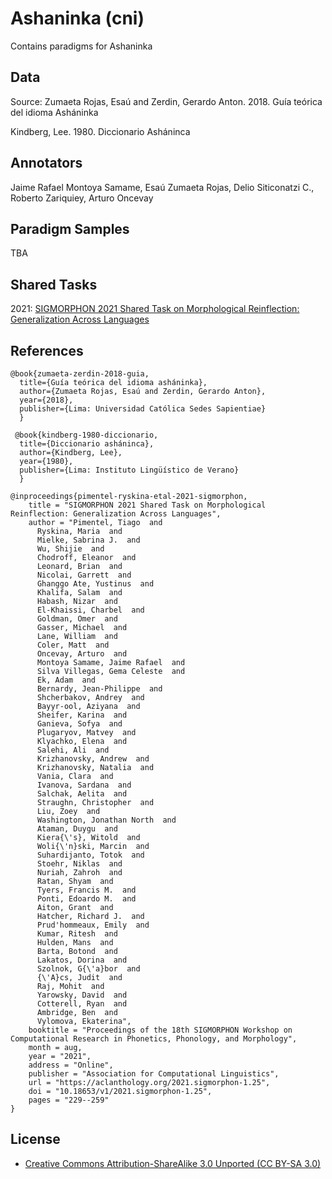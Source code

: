 # Ashaninka (cni)

Contains paradigms for Ashaninka

## Data

Source: Zumaeta Rojas, Esaú and Zerdin, Gerardo Anton. 2018. Guía teórica del idioma Asháninka

Kindberg, Lee. 1980. Diccionario Asháninca

## Annotators
Jaime Rafael Montoya Samame, Esaú Zumaeta Rojas, Delio Siticonatzi C., Roberto Zariquiey, Arturo Oncevay 

## Paradigm Samples
TBA

## Shared Tasks
2021: [SIGMORPHON 2021 Shared Task on Morphological Reinflection: Generalization Across Languages](https://aclanthology.org/2021.sigmorphon-1.25/)

## References
```
@book{zumaeta-zerdin-2018-guia,
  title={Guía teórica del idioma asháninka},
  author={Zumaeta Rojas, Esaú and Zerdin, Gerardo Anton},
  year={2018},
  publisher={Lima: Universidad Católica Sedes Sapientiae}
  }
  
 @book{kindberg-1980-diccionario,
  title={Diccionario asháninca},
  author={Kindberg, Lee},
  year={1980},
  publisher={Lima: Instituto Lingüístico de Verano}
  }

@inproceedings{pimentel-ryskina-etal-2021-sigmorphon,
    title = "SIGMORPHON 2021 Shared Task on Morphological Reinflection: Generalization Across Languages",
    author = "Pimentel, Tiago  and
      Ryskina, Maria  and
      Mielke, Sabrina J.  and
      Wu, Shijie  and
      Chodroff, Eleanor  and
      Leonard, Brian  and
      Nicolai, Garrett  and
      Ghanggo Ate, Yustinus  and
      Khalifa, Salam  and
      Habash, Nizar  and
      El-Khaissi, Charbel  and
      Goldman, Omer  and
      Gasser, Michael  and
      Lane, William  and
      Coler, Matt  and
      Oncevay, Arturo  and
      Montoya Samame, Jaime Rafael  and
      Silva Villegas, Gema Celeste  and
      Ek, Adam  and
      Bernardy, Jean-Philippe  and
      Shcherbakov, Andrey  and
      Bayyr-ool, Aziyana  and
      Sheifer, Karina  and
      Ganieva, Sofya  and
      Plugaryov, Matvey  and
      Klyachko, Elena  and
      Salehi, Ali  and
      Krizhanovsky, Andrew  and
      Krizhanovsky, Natalia  and
      Vania, Clara  and
      Ivanova, Sardana  and
      Salchak, Aelita  and
      Straughn, Christopher  and
      Liu, Zoey  and
      Washington, Jonathan North  and
      Ataman, Duygu  and
      Kiera{\'s}, Witold  and
      Woli{\'n}ski, Marcin  and
      Suhardijanto, Totok  and
      Stoehr, Niklas  and
      Nuriah, Zahroh  and
      Ratan, Shyam  and
      Tyers, Francis M.  and
      Ponti, Edoardo M.  and
      Aiton, Grant  and
      Hatcher, Richard J.  and
      Prud'hommeaux, Emily  and
      Kumar, Ritesh  and
      Hulden, Mans  and
      Barta, Botond  and
      Lakatos, Dorina  and
      Szolnok, G{\'a}bor  and
      {\'A}cs, Judit  and
      Raj, Mohit  and
      Yarowsky, David  and
      Cotterell, Ryan  and
      Ambridge, Ben  and
      Vylomova, Ekaterina",
    booktitle = "Proceedings of the 18th SIGMORPHON Workshop on Computational Research in Phonetics, Phonology, and Morphology",
    month = aug,
    year = "2021",
    address = "Online",
    publisher = "Association for Computational Linguistics",
    url = "https://aclanthology.org/2021.sigmorphon-1.25",
    doi = "10.18653/v1/2021.sigmorphon-1.25",
    pages = "229--259"
}

```

## License
- [Creative Commons Attribution-ShareAlike 3.0 Unported (CC BY-SA 3.0)](https://creativecommons.org/licenses/by-sa/3.0/)
